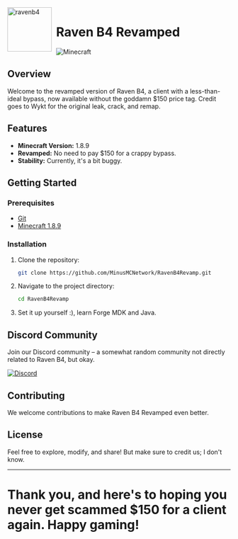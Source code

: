 <img width="100" height="100" align="left" style="float: left; margin: 0 10px 0 0;" alt="ravenb4" src="src/main/resources/minecraft/ravenb4/raven_logo.png">

# Raven B4 Revamped

![Minecraft](https://img.shields.io/badge/MC-1.8.9-brightgreen.svg)

## Overview

Welcome to the revamped version of Raven B4, a client with a less-than-ideal bypass, now available without the goddamn $150 price tag. Credit goes to Wykt for the original leak, crack, and remap.

## Features

- **Minecraft Version:** 1.8.9
- **Revamped:** No need to pay $150 for a crappy bypass.
- **Stability:** Currently, it's a bit buggy.

## Getting Started

### Prerequisites

- [Git](https://git-scm.com/)
- [Minecraft 1.8.9](https://www.minecraft.net/)

### Installation

1. Clone the repository:

    ```bash
    git clone https://github.com/MinusMCNetwork/RavenB4Revamp.git
    ```

2. Navigate to the project directory:

    ```bash
    cd RavenB4Revamp
    ```

3. Set it up yourself :), learn Forge MDK and Java.

## Discord Community

Join our Discord community – a somewhat random community not directly related to Raven B4, but okay.

[![Discord](https://clan.akamai.steamstatic.com/images/40136929/ec29dadf15db1421b9984cc1234b28314f448a34.png)](https://discord.gg/tuansocool)

## Contributing

We welcome contributions to make Raven B4 Revamped even better.

## License

Feel free to explore, modify, and share! But make sure to credit us; I don't know.

---

# Thank you, and here's to hoping you never get scammed $150 for a client again. Happy gaming!

